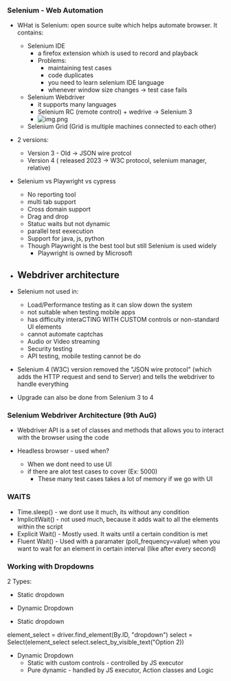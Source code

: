 ### Selenium - Web Automation

- WHat is Selenium: open source suite which helps automate browser. It contains:
  - Selenium IDE
    - a firefox extension whixh is used to record and playback
    - Problems:
      - maintaining test cases
      - code duplicates
      - you need to learn selenium IDE language
      - whenever window size changes -> test case fails
  - Selenium Webdriver
      - it supports many languages
      - Selenium RC (remote control) + wedrive -> Selenium 3
      - ![img.png](img.png)
  - Selenium Grid (Grid is multiple machines connected to each other)
- 2 versions:
  - Version 3 - Old -> JSON wire protcol
  - Version 4 ( released 2023 -> W3C protocol, selenium manager, relative)
- Selenium vs Playwright vs cypress
  - No reporting tool
  - multi tab support
  - Cross domain support
  - Drag and drop
  - Statuc waits but not dynamic
  - parallel test eexecution
  - Support for java, js, python
  - Though Playwright is the best tool but still Selenium is used widely
    - Playwright is owned by Microsoft
- Webdriver architecture
  - 
- Selenium not used in:
  - Load/Performance testing as it can slow down the system
  - not suitable when testing mobile apps
  - has difficulty interaCTING WITH CUSTOM controls or non-standard UI elements
  - cannot automate captchas
  - Audio or Video streaming
  - Security testing
  - API testing, mobile testing cannot be do

- Selenium 4 (W3C) version removed the "JSON wire protocol" (which adds the HTTP request and send to Server)
and tells the webdriver to handle everything
- Upgrade can also be done from Selenium 3 to 4

### Selenium Webdriver Architecture (9th AuG)

- Webdriver API is a set of classes and methods that allows you to interact with the browser using the code

- Headless browser - used when?
  - When we dont need to use UI
  - if there are alot test cases to cover (Ex: 5000)
    - These many test cases takes a lot of memory if we go with UI

### WAITS

- Time.sleep() - we dont use it much, its without any condition
- ImplicitWait() - not used much, because it adds wait to all the elements within the script
- Explicit Wait() - Mostly used. It waits until a certain condition is met
- Fluent Wait() - Used with a paramater (poll_frequency=value) when you want to wait for an element in certain
  interval (like after every second)


### Working with Dropdowns

2 Types:
- Static dropdown
- Dynamic Dropdown

- Static dropdown

element_select = driver.find_element(By.ID, "dropdown")
select = Select(element_select
select.select_by_visible_text("Option 2))


- Dynamic Dropdown 
  - Static with custom controls - controlled by JS executor
  - Pure dynamic - handled by JS executor, Action classes and Logic